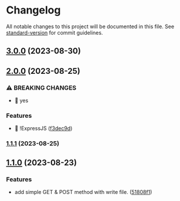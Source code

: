# Changelog

All notable changes to this project will be documented in this file. See [standard-version](https://github.com/conventional-changelog/standard-version) for commit guidelines.

## [3.0.0](https://github.com/Thierry-Li/learning-nodejs-typescript/compare/v2.0.0...v3.0.0) (2023-08-30)

## [2.0.0](https://github.com/Thierry-Li/learning-nodejs-typescript/compare/v1.1.1...v2.0.0) (2023-08-25)

### ⚠ BREAKING CHANGES

- 🧨 yes

### Features

- 🎸 !ExpressJS ([f3dec9d](https://github.com/Thierry-Li/learning-nodejs-typescript/commit/f3dec9d6dde27952209e810bfdd492bbaed2d96b))

### [1.1.1](https://github.com/Thierry-Li/learning-nodejs-typescript/compare/v1.1.0...v1.1.1) (2023-08-25)

## [1.1.0](https://github.com/Thierry-Li/learning-nodejs-typescript/compare/v1.0.0...v1.1.0) (2023-08-23)

### Features

- add simple GET & POST method with write file. ([51808f1](https://github.com/Thierry-Li/learning-nodejs-typescript/commit/51808f1fa8ceeaa47f2da8a166e675bbfc6bf5d1))
